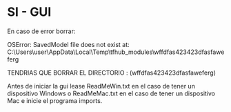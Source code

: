 # SI - GUI

En caso de error borrar:

OSError: SavedModel file does not exist at: C:\Users\user\AppData\Local\Temp\tfhub_modules\wffdfas423423dfasfaweferg

TENDRIAS QUE BORRAR EL DIRECTORIO : (wffdfas423423dfasfaweferg)

Antes de iniciar la gui lease ReadMeWin.txt en  el caso de tener un dispositivo Windows o ReadMeMac.txt en  el caso de tener un dispositivo Mac e inicie el programa imports.

